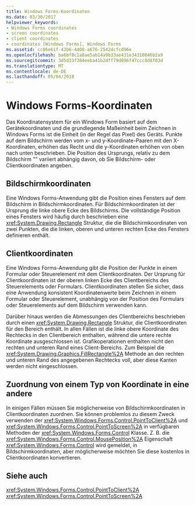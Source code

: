 ```yaml
---
title: Windows Forms-Koordinaten
ms.date: 03/30/2017
helpviewer_keywords:
- Windows Forms coordinates
- screen coordinates
- client coordinates
- coordinates [Windows Forms], Windows Forms
ms.assetid: cc06e61f-43b6-4408-a676-2542dcfcd96e
ms.openlocfilehash: ba6bf8c1a8ae5ab14a9b33ae431e34310046b2a9
ms.sourcegitcommit: 3d5d33f384eeba41b2dff79d096f47ccc8d8f03d
ms.translationtype: MT
ms.contentlocale: de-DE
ms.lasthandoff: 05/04/2018
---
```

# <a name="windows-forms-coordinates"></a>Windows Forms-Koordinaten
Das Koordinatensystem für ein Windows Form basiert auf dem Gerätekoordinaten und die grundlegende Maßeinheit beim Zeichnen in Windows Forms ist die Einheit (in der Regel das Pixel) des Geräts. Punkte auf dem Bildschirm werden vom x- und y-Koordinate-Paaren mit den X-Koordinaten, erhöhen das Recht und die y-Koordinaten erhöhen von oben nach unten beschrieben. Die Position des Ursprungs, relativ zu dem Bildschirm "" variiert abhängig davon, ob Sie Bildschirm- oder Clientkoordinaten angeben.  
  
## <a name="screen-coordinates"></a>Bildschirmkoordinaten  
 Eine Windows Forms-Anwendung gibt die Position eines Fensters auf dem Bildschirm in Bildschirmkoordinaten. Für Bildschirmkoordinaten ist der Ursprung die linke obere Ecke des Bildschirms. Die vollständige Position eines Fensters wird häufig durch beschrieben eine <xref:System.Drawing.Rectangle> Struktur, die die Bildschirmkoordinaten von zwei Punkten, die die linken, oberen und unteren rechten Ecke des Fensters definieren enthält.  
  
## <a name="client-coordinates"></a>Clientkoordinaten  
 Eine Windows Forms-Anwendung gibt die Position der Punkte in einem Formular oder Steuerelement mit dem Clientkoordinaten. Der Ursprung für Clientkoordinaten ist der oberen linken Ecke des Clientbereichs des Steuerelements oder Formulars. Clientkoordinaten stellen Sie sicher, dass eine Anwendung konsistent Koordinatenwerte beim Zeichnen in einem Formular oder Steuerelement, unabhängig von der Position des Formulars oder Steuerelements auf dem Bildschirm verwenden kann.  
  
 Darüber hinaus werden die Abmessungen des Clientbereichs beschrieben durch einen <xref:System.Drawing.Rectangle> Struktur, die Clientkoordinaten für den Bereich enthält. In allen Fällen ist die linke obere Koordinate des Rechtecks in den Clientbereich enthalten, während die untere rechte Koordinate ausgeschlossen ist. Grafikoperationen enthalten nicht den rechten und unteren Rand eines Client-Bereichs. Zum Beispiel die <xref:System.Drawing.Graphics.FillRectangle%2A> Methode an den rechten und unteren Rand des angegebenen Rechtecks voll, aber diese Kanten werden nicht eingeschlossen.  
  
## <a name="mapping-from-one-type-of-coordinate-to-another"></a>Zuordnung von einem Typ von Koordinate in eine andere  
 In einigen Fällen müssen Sie möglicherweise von Bildschirmkoordinaten in Clientkoordinaten zuordnen. Sie können problemlos zu diesem Zweck verwenden der <xref:System.Windows.Forms.Control.PointToClient%2A> und <xref:System.Windows.Forms.Control.PointToScreen%2A> in verfügbaren Methoden der <xref:System.Windows.Forms.Control> Klasse. Z. B. die <xref:System.Windows.Forms.Control.MousePosition%2A> Eigenschaft <xref:System.Windows.Forms.Control> wird gemeldet, in Bildschirmkoordinaten, aber möglicherweise möchten Sie diese kostenlos in Clientkoordinaten konvertieren.  
  
## <a name="see-also"></a>Siehe auch  
 <xref:System.Windows.Forms.Control.PointToClient%2A>  
 <xref:System.Windows.Forms.Control.PointToScreen%2A>
